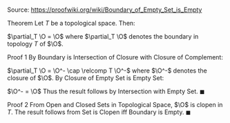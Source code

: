 # 

Source: https://proofwiki.org/wiki/Boundary_of_Empty_Set_is_Empty

Theorem
Let $T$ be a topological space.
Then: 

$\partial_T \O = \O$
where $\partial_T \O$ denotes the boundary in topology $T$ of $\O$.


Proof 1
By Boundary is Intersection of Closure with Closure of Complement:

$\partial_T \O = \O^- \cap \relcomp T \O^-$
where $\O^-$ denotes the closure of $\O$.
By Closure of Empty Set is Empty Set:

$\O^- = \O$
Thus the result follows by Intersection with Empty Set.
$\blacksquare$


Proof 2
From Open and Closed Sets in Topological Space, $\O$ is clopen in $T$.
The result follows from Set is Clopen iff Boundary is Empty.
$\blacksquare$





